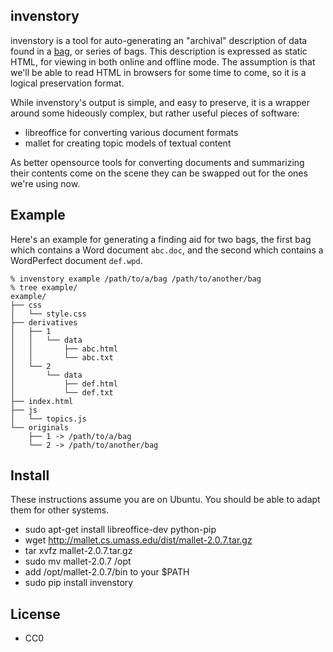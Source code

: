 invenstory
-----------

invenstory is a tool for auto-generating an "archival" description of data 
found in a [bag](http://en.wikipedia.org/wiki/BagIt), or series of bags. This 
description is expressed as static HTML, for viewing in both online and offline
mode. The assumption is that we'll be able to read HTML in browsers for some 
time to come, so it is a logical preservation format.

While invenstory's output is simple, and easy to preserve, it is a wrapper 
around some hideously complex, but rather useful pieces of software:

* libreoffice for converting various document formats
* mallet for creating topic models of textual content

As better opensource tools for converting documents and summarizing their 
contents come on the scene they can be swapped out for the ones we're using 
now.

Example
-------

Here's an example for generating a finding aid for two bags, the first bag 
which contains a Word document `abc.doc`, and the second which contains a 
WordPerfect document `def.wpd`.

    % invenstory example /path/to/a/bag /path/to/another/bag
    % tree example/
    example/
    ├── css
    │   └── style.css
    ├── derivatives
    │   ├── 1
    │   │   └── data
    │   │       ├── abc.html
    │   │       └── abc.txt
    │   └── 2
    │       └── data
    │           ├── def.html
    │           └── def.txt
    ├── index.html
    ├── js
    │   └── topics.js
    └── originals
        ├── 1 -> /path/to/a/bag
        └── 2 -> /path/to/another/bag

Install
-------

These instructions assume you are on Ubuntu. You should be able to adapt them
for other systems.

* sudo apt-get install libreoffice-dev python-pip
* wget http://mallet.cs.umass.edu/dist/mallet-2.0.7.tar.gz
* tar xvfz mallet-2.0.7.tar.gz
* sudo mv mallet-2.0.7 /opt
* add /opt/mallet-2.0.7/bin to your $PATH
* sudo pip install invenstory

License
-------

* CC0

